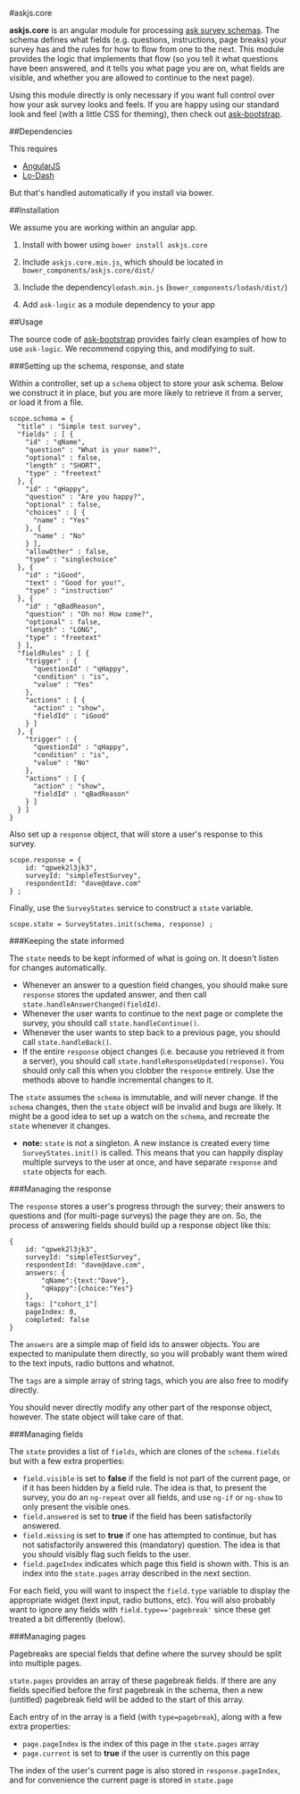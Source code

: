 #askjs.core

**askjs.core** is an angular module for processing [ask survey schemas](http://ask.poscomp.org/#/help/schema). The schema defines what fields (e.g. questions, instructions, page breaks) your survey has and the rules for how to flow from one to the next. This module provides the logic that implements that flow (so you tell it what questions have been answered, and it tells you what page you are on, what fields are visible, and whether you are allowed to continue to the next page).

Using this module directly is only necessary if you want full control over how your ask survey looks and feels. If you are happy using our standard look and feel (with a little CSS for theming), then check out [ask-bootstrap](https://github.com/dnmilne/ask-bootstrap).

##Dependencies

This requires

 * [AngularJS](http://angularjs.org/)
 * [Lo-Dash](http://lodash.com)

But that's handled automatically if you install via bower.

##Installation

We assume you are working within an angular app. 

1. Install with bower using `bower install askjs.core`

2. Include `askjs.core.min.js`, which should be located in `bower_components/askjs.core/dist/`

3. Include the dependency`lodash.min.js` (`bower_components/lodash/dist/`)

4. Add `ask-logic` as a module dependency to your app

##Usage

The source code of [ask-bootstrap](http://github.com/dnmilne/ask-bootstrap) provides fairly clean examples of how to use `ask-logic`. We recommend copying this, and modifying to suit.

###Setting up the schema, response, and state 

Within a controller, set up a `schema` object to store your ask schema. Below we construct it in place, but you are more likely to retrieve it from a server, or load it from a file.

    scope.schema = {
	  "title" : "Simple test survey",
	  "fields" : [ {
	    "id" : "qName",
	    "question" : "What is your name?",
	    "optional" : false,
	    "length" : "SHORT",
	    "type" : "freetext"
	  }, {
	    "id" : "qHappy",
	    "question" : "Are you happy?",
	    "optional" : false,
	    "choices" : [ {
	      "name" : "Yes"
	    }, {
	      "name" : "No"
	    } ],
	    "allowOther" : false,
	    "type" : "singlechoice"
	  }, {
	    "id" : "iGood",
	    "text" : "Good for you!",
	    "type" : "instruction"
	  }, {
	    "id" : "qBadReason",
	    "question" : "Oh no! How come?",
	    "optional" : false,
	    "length" : "LONG",
	    "type" : "freetext"
	  } ],
	  "fieldRules" : [ {
	    "trigger" : {
	      "questionId" : "qHappy",
	      "condition" : "is",
	      "value" : "Yes"
	    },
	    "actions" : [ {
	      "action" : "show",
	      "fieldId" : "iGood"
	    } ]
	  }, {
	    "trigger" : {
	      "questionId" : "qHappy",
	      "condition" : "is",
	      "value" : "No"
	    },
	    "actions" : [ {
	      "action" : "show",
	      "fieldId" : "qBadReason"
	    } ]
	  } ]
	}

Also set up a `response` object, that will store a user's response to this survey. 

    scope.response = {
    	id: "qpwek2l3jk3",
    	surveyId: "simpleTestSurvey",
    	respondentId: "dave@dave.com"
    } ;  

Finally, use the `SurveyStates` service to construct a `state` variable. 

	scope.state = SurveyStates.init(schema, response) ;
	


###Keeping the state informed	

The `state` needs to be kept informed of what is going on. It doesn't listen for changes automatically. 

* Whenever an answer to a question field changes, you should make sure `response`  stores the updated answer, and then call `state.handleAnswerChanged(fieldId)`.
* Whenever the user wants to continue to the next page or complete the survey, you should call 
`state.handleContinue()`. 
* Whenever the user wants to step back to a previous page, you should call
`state.handleBack()`. 
* If the entire `response` object changes (i.e. because you retrieved it from a server), you should call
`state.handleResponseUpdated(response)`. You should only call this when you clobber the `response` entirely. Use the methods above to handle incremental changes to it. 

The `state` assumes the `schema` is immutable, and will never change. If the `schema` changes, then the `state` object will be invalid and bugs are likely. It might be a good idea to set up a watch on the `schema`, and recreate the `state` whenever it changes. 

* **note:** `state` is not a singleton. A new instance is created every time `SurveyStates.init()` is called. This means that you can happily display multiple surveys to the user at once, and have separate `response` and `state` objects for each. 

###Managing the response

The `response` stores a user's progress through the survey; their answers to questions and (for multi-page surveys) the page they are on. So, the process of answering fields should build up a response object like this:

	{
		id: "qpwek2l3jk3",
    	surveyId: "simpleTestSurvey",
    	respondentId: "dave@dave.com",
		answers: {
			"qName":{text:"Dave"},
			"qHappy":{choice:"Yes"}
		},
		tags: ["cohort_1"]
		pageIndex: 0,
		completed: false
	}

The `answers` are a simple map of field ids to answer objects. You are expected to manipulate them directly, so you will probably want them wired to the text inputs, radio buttons and whatnot. 

The `tags` are a simple array of string tags, which you are also free to modify directly. 

You should never directly modify any other part of the response object, however. The state object will take care of that. 


###Managing fields

The `state` provides a list of `fields`, which are clones of the `schema.fields` but with a few extra properties:

 * `field.visible` is set to **false** if the field is not part of the current page, or if it has been hidden by a field rule. The idea is that, to present the survey, you do an `ng-repeat` over all fields, and use `ng-if` or `ng-show` to only present the visible ones. 
 * `field.answered` is set to **true** if the field has been satisfactorily answered.
 * `field.missing` is set to **true** if one has attempted to continue, but has not satisfactorily answered this (mandatory) question. The idea is that you should visibly flag such fields to the user.
 * `field.pageIndex` indicates which page this field is shown with. This is an index into the `state.pages` array described in the next section.  

For each field, you will want to inspect the `field.type` variable to display the appropriate widget (text input, radio buttons, etc). You will also probably want to ignore any fields with `field.type=='pagebreak'` since these get treated a bit differently (below). 


###Managing pages

Pagebreaks are special fields that define where the survey should be split into multiple pages. 

`state.pages` provides an array of these pagebreak fields. If there are any fields specified before the first pagebreak in the schema, then a new (untitled) pagebreak field will be added to the start of this array. 

Each entry of in the array is a field (with `type=pagebreak`), along with a few extra properties:

* `page.pageIndex` is the index of this page in the `state.pages` array
* `page.current` is set to **true** if the user is currently on this page

The index of the user's current page is also stored in `response.pageIndex`, and for convenience the current page is stored in `state.page`





